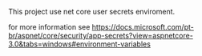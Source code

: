 This project use net core user secrets enviroment.

for more information see https://docs.microsoft.com/pt-br/aspnet/core/security/app-secrets?view=aspnetcore-3.0&tabs=windows#environment-variables
